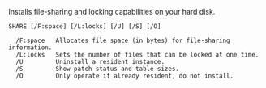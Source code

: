 Installs file-sharing and locking capabilities on your hard disk.

~~~
SHARE [/F:space] [/L:locks] [/U] [/S] [/O]

  /F:space   Allocates file space (in bytes) for file-sharing information.
  /L:locks   Sets the number of files that can be locked at one time.
  /U         Uninstall a resident instance.
  /S         Show patch status and table sizes.
  /O         Only operate if already resident, do not install.
~~~
